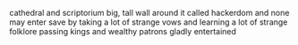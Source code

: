 cathedral and scriptorium
big, tall wall around it called hackerdom
and none may enter
save by taking a lot of strange vows
and learning a lot of strange folklore
passing kings
and wealthy patrons
gladly entertained
